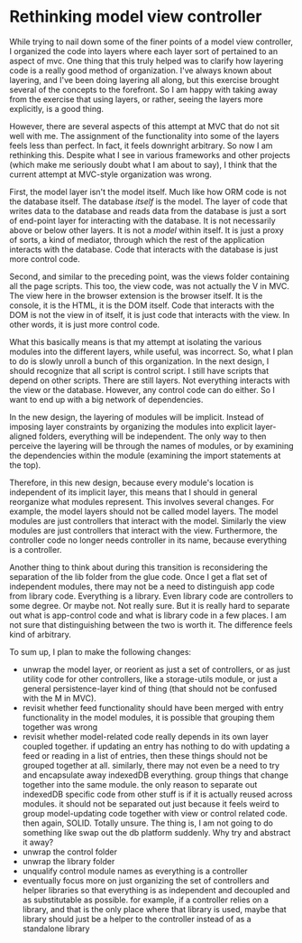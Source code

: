 # Rethinking model view controller

While trying to nail down some of the finer points of a model view controller, I organized the code into layers where each layer sort of pertained to an aspect of mvc. One thing that this truly helped was to clarify how layering code is a really good method of organization. I've always known about layering, and I've been doing layering all along, but this exercise brought several of the concepts to the forefront. So I am happy with taking away from the exercise that using layers, or rather, seeing the layers more explicitly, is a good thing.

However, there are several aspects of this attempt at MVC that do not sit well with me. The assignment of the functionality into some of the layers feels less than perfect. In fact, it feels downright arbitrary. So now I am rethinking this. Despite what I see in various frameworks and other projects (which make me seriously doubt what I am about to say), I think that the current attempt at MVC-style organization was wrong.

First, the model layer isn't the model itself. Much like how ORM code is not the database itself. The database *itself* is the model. The layer of code that writes data to the database and reads data from the database is just a sort of end-point layer for interacting with the database. It is not necessarily above or below other layers. It is not a *model* within itself. It is just a proxy of sorts, a kind of mediator, through which the rest of the application interacts with the database. Code that interacts with the database is just more control code.

Second, and similar to the preceding point, was the views folder containing all the page scripts. This too, the view code, was not actually the V in MVC. The view here in the browser extension is the browser itself. It is the console, it is the HTML, it is the DOM itself. Code that interacts with the DOM is not the view in of itself, it is just code that interacts with the view. In other words, it is just more control code.

What this basically means is that my attempt at isolating the various modules into the different layers, while useful, was incorrect. So, what I plan to do is slowly unroll a bunch of this organization. In the next design, I should recognize that all script is control script. I still have scripts that depend on other scripts. There are still layers. Not everything interacts with the view or the database. However, any control code can do either. So I want to end up with a big network of dependencies.

In the new design, the layering of modules will be implicit. Instead of imposing layer constraints by organizing the modules into explicit layer-aligned folders, everything will be independent. The only way to then perceive the layering will be through the names of modules, or by examining the dependencies within the module (examining the import statements at the top).

Therefore, in this new design, because every module's location is independent of its implicit layer, this means that I should in general reorganize what modules represent. This involves several changes. For example, the model layers should not be called model layers. The model modules are just controllers that interact with the model. Similarly the view modules are just controllers that interact with the view. Furthermore, the controller code no longer needs controller in its name, because everything is a controller.

Another thing to think about during this transition is reconsidering the separation of the lib folder from the glue code. Once I get a flat set of independent modules, there may not be a need to distinguish app code from library code. Everything is a library. Even library code are controllers to some degree. Or maybe not. Not really sure. But it is really hard to separate out what is app-control code and what is library code in a few places. I am not sure that distinguishing between the two is worth it. The difference feels kind of arbitrary.

To sum up, I plan to make the following changes:

* unwrap the model layer, or reorient as just a set of controllers, or as just utility code for other controllers, like a storage-utils module, or just a general persistence-layer kind of thing (that should not be confused with the M in MVC).
* revisit whether feed functionality should have been merged with entry functionality in the model modules, it is possible that grouping them together was wrong
* revisit whether model-related code really depends in its own layer coupled together. if updating an entry has nothing to do with updating a feed or reading in a list of entries, then these things should not be grouped together at all. similarly, there may not even be a need to try and encapsulate away indexedDB everything. group things that change together into the same module. the only reason to separate out indexedDB specific code from other stuff is if it is actually reused across modules. it should not be separated out just because it feels weird to group model-updating code together with view or control related code. then again, SOLID. Totally unsure. The thing is, I am not going to do something like swap out the db platform suddenly. Why try and abstract it away?
* unwrap the control folder
* unwrap the library folder
* unqualify control module names as everything is a controller
* eventually focus more on just organizing the set of controllers and helper libraries so that everything is as independent and decoupled and as substitutable as possible. for example, if a controller relies on a library, and that is the only place where that library is used, maybe that library should just be a helper to the controller instead of as a standalone library
